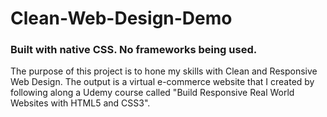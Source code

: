 # Clean-Web-Design-Demo

### Built with native CSS. No frameworks being used.

The purpose of this project is to hone my skills with Clean and Responsive Web Design. The output is a virtual e-commerce website that I created by following along a Udemy course called "Build Responsive Real World Websites with HTML5 and CSS3".
